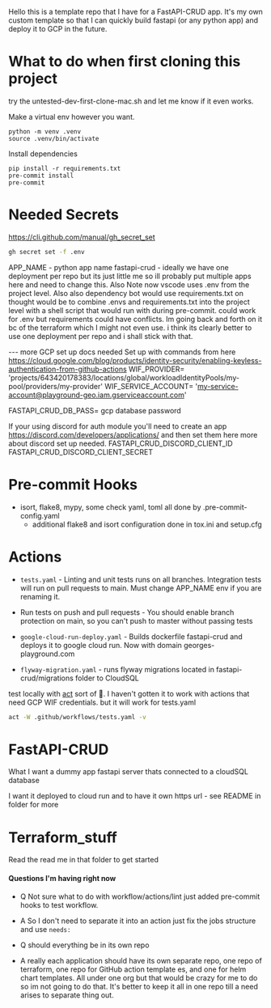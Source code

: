 Hello this is a template repo that I have for a FastAPI-CRUD app. It's my own custom template so that I can quickly build fastapi (or any python app) and deploy it to GCP in the future.

# What to do when first cloning this project
try the untested-dev-first-clone-mac.sh and let me know if it even works.

Make a virtual env however you want.
```
python -m venv .venv
source .venv/bin/activate
```

Install dependencies
```
pip install -r requirements.txt
pre-commit install
pre-commit
```

# Needed Secrets
https://cli.github.com/manual/gh_secret_set
```sh
gh secret set -f .env
```

APP_NAME - python app name fastapi-crud - ideally we have one deployment per repo but its just little me so ill probably put multiple apps here and need to change this. Also Note now vscode uses .env from the project level. Also also dependency bot would use requirements.txt on thought would be to combine .envs and requirements.txt into the project level with a shell script that would run with during pre-commit. could work for .env but requirements could have conflicts. Im going back and forth on it bc of the terraform which I might not even use. i think its clearly better to use one deployment per repo and i shall stick with that.

--- more GCP set up docs needed
Set up with commands from here https://cloud.google.com/blog/products/identity-security/enabling-keyless-authentication-from-github-actions
WIF_PROVIDER= 'projects/643420178383/locations/global/workloadIdentityPools/my-pool/providers/my-provider'
WIF_SERVICE_ACCOUNT= 'my-service-account@playground-geo.iam.gserviceaccount.com'

FASTAPI_CRUD_DB_PASS= gcp database password


If your using discord for auth module you'll need to create an app https://discord.com/developers/applications/ and then set them here more about discord set up needed.
FASTAPI_CRUD_DISCORD_CLIENT_ID
FASTAPI_CRUD_DISCORD_CLIENT_SECRET


# Pre-commit Hooks
- isort, flake8, mypy, some check yaml, toml all done by .pre-commit-config.yaml
  - additional flake8 and isort configuration done in tox.ini and setup.cfg

# Actions
- `tests.yaml` - Linting and unit tests runs on all branches. Integration tests will run on pull requests to main.
 Must change APP_NAME env if you are renaming it.
- Run tests on push and pull requests - You should enable branch protection on main, so you can't push to master without passing tests

- `google-cloud-run-deploy.yaml` - Builds dockerfile fastapi-crud and deploys it to google cloud run. Now with domain georges-playground.com

- `flyway-migration.yaml` - runs flyway migrations located in fastapi-crud/migrations folder to CloudSQL


test locally with [act](https://github.com/nektos/act) sort of :shrug:. I haven't gotten it to work with actions that need GCP WIF credentials. but it will work for tests.yaml
```sh
act -W .github/workflows/tests.yaml -v
```

# FastAPI-CRUD
What I want a dummy app fastapi server thats connected to a cloudSQL database

I want it deployed to cloud run and to have it own https url - see README in folder for more


# Terraform_stuff
Read the read me in that folder to get started

#### Questions I'm having right now

- Q Not sure what to do with workflow/actions/lint just added pre-commit hooks to test workflow.
- A So I don't need to separate it into an action just fix the jobs structure and use `needs:`

- Q should everything be in its own repo
- A really each application should have its own separate repo, one repo of terraform, one repo for GitHub action template
es, and one for helm chart templates. All under one org but that would be crazy for me to do so im not going to do that.
It's better to keep it all in one repo till a need arises to separate thing out.
